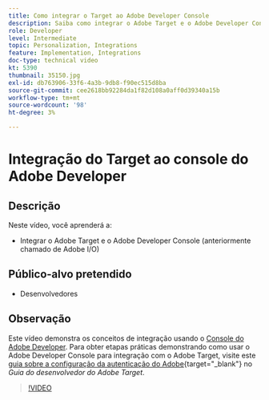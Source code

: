 ```yaml
---
title: Como integrar o Target ao Adobe Developer Console
description: Saiba como integrar o Adobe Target e o Adobe Developer Console.
role: Developer
level: Intermediate
topic: Personalization, Integrations
feature: Implementation, Integrations
doc-type: technical video
kt: 5390
thumbnail: 35150.jpg
exl-id: db763906-33f6-4a3b-9db8-f90ec515d8ba
source-git-commit: cee2618bb92284da1f82d108a0aff0d39340a15b
workflow-type: tm+mt
source-wordcount: '98'
ht-degree: 3%

---
```


# Integração do Target ao console do Adobe Developer

## Descrição

Neste vídeo, você aprenderá a:

* Integrar o Adobe Target e o Adobe Developer Console (anteriormente chamado de Adobe I/O)

## Público-alvo pretendido

* Desenvolvedores

## Observação

Este vídeo demonstra os conceitos de integração usando o [Console do Adobe Developer](https://developer.adobe.com/developer-console/). Para obter etapas práticas demonstrando como usar o Adobe Developer Console para integração com o Adobe Target, visite este [guia sobre a configuração da autenticação do Adobe](https://developer.adobe.com/target/before-administer/configure-authentication/){target=&quot;_blank&quot;} no *Guia do desenvolvedor do Adobe Target*.

>[!VIDEO](https://video.tv.adobe.com/v/35150/?quality=12)

